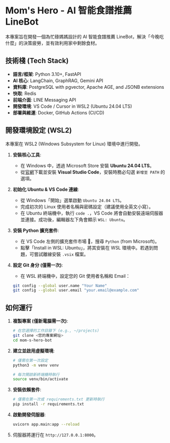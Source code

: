 # Mom's Hero - AI 智能食譜推薦 LineBot

本專案旨在開發一個為忙碌媽媽設計的 AI 智能食譜推薦 LineBot，解決「今晚吃什麼」的決策疲勞，並有效利用家中剩餘食材。

## 技術棧 (Tech Stack)
- **語言/框架**: Python 3.10+, FastAPI
- **AI 核心**: LangChain, GraphRAG, Gemini API
- **資料庫**: PostgreSQL with pgvector, Apache AGE, and JSONB extensions
- **快取**: Redis
- **前端介面**: LINE Messaging API
- **開發環境**: VS Code / Cursor in WSL2 (Ubuntu 24.04 LTS)
- **部署與維運**: Docker, GitHub Actions (CI/CD)

## 開發環境設定 (WSL2)
本專案在 WSL2 (Windows Subsystem for Linux) 環境中進行開發。

1.  **安裝核心工具**:
    * 在 Windows 中，透過 Microsoft Store 安裝 **Ubuntu 24.04 LTS**。
    * 從[官網](https://code.visualstudio.com/)下載並安裝 **Visual Studio Code**，安裝時務必勾選 `新增至 PATH` 的選項。

2.  **初始化 Ubuntu & VS Code 連線**:
    * 從 Windows「開始」選單啟動 `Ubuntu 24.04 LTS`。
    * 完成初次的 Linux 使用者名稱與密碼設定（建議使用全英文小寫）。
    * 在 Ubuntu 終端機中，執行 `code .`，VS Code 將會自動安裝遠端伺服器並連接。成功後，編輯器左下角會顯示 `WSL: Ubuntu`。

3.  **安裝 Python 擴充套件**:
    * 在 VS Code 左側的擴充套件市場 🧩，搜尋 `Python` (from Microsoft)。
    * 點擊「Install in WSL: Ubuntu」，將其安裝在 WSL 環境中。若遇到問題，可嘗試離線安裝 `.vsix` 檔案。

4.  **設定 Git 身分 (僅需一次)**:
    * 在 WSL 終端機中，設定您的 Git 使用者名稱和 Email：
    ```bash
    git config --global user.name "Your Name"
    git config --global user.email "your.email@example.com"
    ```

## 如何運行
1.  **複製專案 (僅新電腦需一次)**:
    ```bash
    # 在您選擇的工作目錄下 (e.g., ~/projects)
    git clone <您的專案網址>
    cd mom-s-hero-bot
    ```

2.  **建立並啟用虛擬環境**:
    ```bash
    # 僅需在第一次設定
    python3 -m venv venv
    
    # 每次開啟新終端機時執行
    source venv/bin/activate
    ```

3.  **安裝依賴套件**:
    ```bash
    # 僅需在第一次或 requirements.txt 更新時執行
    pip install -r requirements.txt
    ```

4.  **啟動開發伺服器**:
    ```bash
    uvicorn app.main:app --reload
    ```
5.  伺服器將運行在 `http://127.0.0.1:8000`。